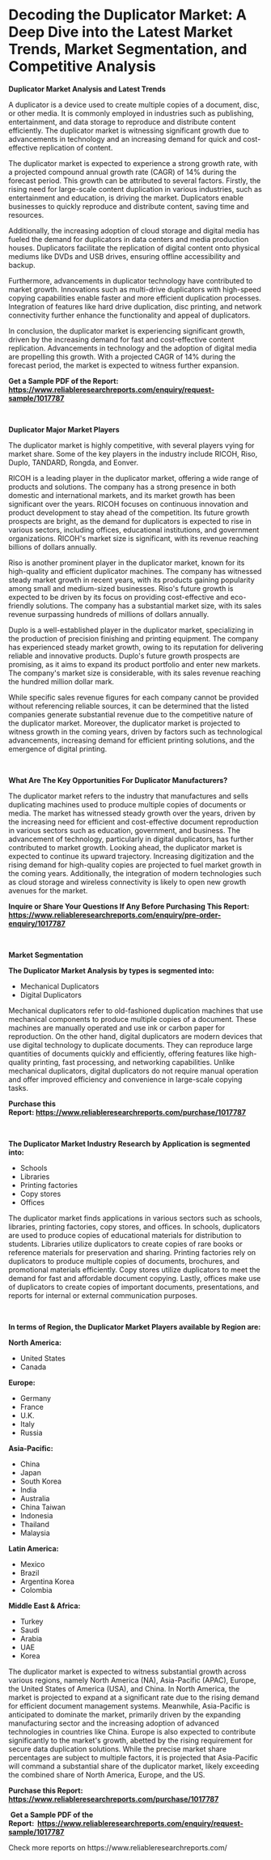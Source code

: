 <p><h1>Decoding the Duplicator Market: A Deep Dive into the Latest Market Trends, Market Segmentation, and Competitive Analysis</h1></p><p><strong>Duplicator Market Analysis and Latest Trends</strong></p>
<p><p>A duplicator is a device used to create multiple copies of a document, disc, or other media. It is commonly employed in industries such as publishing, entertainment, and data storage to reproduce and distribute content efficiently. The duplicator market is witnessing significant growth due to advancements in technology and an increasing demand for quick and cost-effective replication of content.</p><p>The duplicator market is expected to experience a strong growth rate, with a projected compound annual growth rate (CAGR) of 14% during the forecast period. This growth can be attributed to several factors. Firstly, the rising need for large-scale content duplication in various industries, such as entertainment and education, is driving the market. Duplicators enable businesses to quickly reproduce and distribute content, saving time and resources.</p><p>Additionally, the increasing adoption of cloud storage and digital media has fueled the demand for duplicators in data centers and media production houses. Duplicators facilitate the replication of digital content onto physical mediums like DVDs and USB drives, ensuring offline accessibility and backup.</p><p>Furthermore, advancements in duplicator technology have contributed to market growth. Innovations such as multi-drive duplicators with high-speed copying capabilities enable faster and more efficient duplication processes. Integration of features like hard drive duplication, disc printing, and network connectivity further enhance the functionality and appeal of duplicators.</p><p>In conclusion, the duplicator market is experiencing significant growth, driven by the increasing demand for fast and cost-effective content replication. Advancements in technology and the adoption of digital media are propelling this growth. With a projected CAGR of 14% during the forecast period, the market is expected to witness further expansion.</p></p>
<p><strong>Get a Sample PDF of the Report:&nbsp; <a href="https://www.reliableresearchreports.com/enquiry/request-sample/1017787">https://www.reliableresearchreports.com/enquiry/request-sample/1017787</a></strong></p>
<p>&nbsp;</p>
<p><strong>Duplicator Major Market Players</strong></p>
<p><p>The duplicator market is highly competitive, with several players vying for market share. Some of the key players in the industry include RICOH, Riso, Duplo, TANDARD, Rongda, and Eonver.</p><p>RICOH is a leading player in the duplicator market, offering a wide range of products and solutions. The company has a strong presence in both domestic and international markets, and its market growth has been significant over the years. RICOH focuses on continuous innovation and product development to stay ahead of the competition. Its future growth prospects are bright, as the demand for duplicators is expected to rise in various sectors, including offices, educational institutions, and government organizations. RICOH's market size is significant, with its revenue reaching billions of dollars annually.</p><p>Riso is another prominent player in the duplicator market, known for its high-quality and efficient duplicator machines. The company has witnessed steady market growth in recent years, with its products gaining popularity among small and medium-sized businesses. Riso's future growth is expected to be driven by its focus on providing cost-effective and eco-friendly solutions. The company has a substantial market size, with its sales revenue surpassing hundreds of millions of dollars annually.</p><p>Duplo is a well-established player in the duplicator market, specializing in the production of precision finishing and printing equipment. The company has experienced steady market growth, owing to its reputation for delivering reliable and innovative products. Duplo's future growth prospects are promising, as it aims to expand its product portfolio and enter new markets. The company's market size is considerable, with its sales revenue reaching the hundred million dollar mark.</p><p>While specific sales revenue figures for each company cannot be provided without referencing reliable sources, it can be determined that the listed companies generate substantial revenue due to the competitive nature of the duplicator market. Moreover, the duplicator market is projected to witness growth in the coming years, driven by factors such as technological advancements, increasing demand for efficient printing solutions, and the emergence of digital printing.</p></p>
<p>&nbsp;</p>
<p><strong>What Are The Key Opportunities For Duplicator Manufacturers?</strong></p>
<p><p>The duplicator market refers to the industry that manufactures and sells duplicating machines used to produce multiple copies of documents or media. The market has witnessed steady growth over the years, driven by the increasing need for efficient and cost-effective document reproduction in various sectors such as education, government, and business. The advancement of technology, particularly in digital duplicators, has further contributed to market growth. Looking ahead, the duplicator market is expected to continue its upward trajectory. Increasing digitization and the rising demand for high-quality copies are projected to fuel market growth in the coming years. Additionally, the integration of modern technologies such as cloud storage and wireless connectivity is likely to open new growth avenues for the market.</p></p>
<p><strong>Inquire or Share Your Questions If Any Before Purchasing This Report: <a href="https://www.reliableresearchreports.com/enquiry/pre-order-enquiry/1017787">https://www.reliableresearchreports.com/enquiry/pre-order-enquiry/1017787</a></strong></p>
<p>&nbsp;</p>
<p><strong>Market Segmentation</strong></p>
<p><strong>The Duplicator Market Analysis by types is segmented into:</strong></p>
<p><ul><li>Mechanical Duplicators</li><li>Digital Duplicators</li></ul></p>
<p><p>Mechanical duplicators refer to old-fashioned duplication machines that use mechanical components to produce multiple copies of a document. These machines are manually operated and use ink or carbon paper for reproduction. On the other hand, digital duplicators are modern devices that use digital technology to duplicate documents. They can reproduce large quantities of documents quickly and efficiently, offering features like high-quality printing, fast processing, and networking capabilities. Unlike mechanical duplicators, digital duplicators do not require manual operation and offer improved efficiency and convenience in large-scale copying tasks.</p></p>
<p><strong>Purchase this Report:&nbsp;<a href="https://www.reliableresearchreports.com/purchase/1017787">https://www.reliableresearchreports.com/purchase/1017787</a></strong></p>
<p>&nbsp;</p>
<p><strong>The Duplicator Market Industry Research by Application is segmented into:</strong></p>
<p><ul><li>Schools</li><li>Libraries</li><li>Printing factories</li><li>Copy stores</li><li>Offices</li></ul></p>
<p><p>The duplicator market finds applications in various sectors such as schools, libraries, printing factories, copy stores, and offices. In schools, duplicators are used to produce copies of educational materials for distribution to students. Libraries utilize duplicators to create copies of rare books or reference materials for preservation and sharing. Printing factories rely on duplicators to produce multiple copies of documents, brochures, and promotional materials efficiently. Copy stores utilize duplicators to meet the demand for fast and affordable document copying. Lastly, offices make use of duplicators to create copies of important documents, presentations, and reports for internal or external communication purposes.</p></p>
<p>&nbsp;</p>
<p><strong>In terms of Region, the Duplicator Market Players available by Region are:</strong></p>
<p>
    <p> <strong> North America: </strong>
        <ul>
            <li>United States</li>
            <li>Canada</li>
        </ul>
        </p> 
    <p> <strong> Europe: </strong>
        <ul>
            <li>Germany</li>
            <li>France</li>
            <li>U.K.</li>
            <li>Italy</li>
            <li>Russia</li>
        </ul>
        </p> 
    <p> <strong> Asia-Pacific: </strong>
        <ul>
            <li>China</li>
            <li>Japan</li>
            <li>South Korea</li>
            <li>India</li>
            <li>Australia</li>
            <li>China Taiwan</li>
            <li>Indonesia</li>
            <li>Thailand</li>
            <li>Malaysia</li>
        </ul>
        </p> 
    <p> <strong> Latin America: </strong>
        <ul>
            <li>Mexico</li>
            <li>Brazil</li>
            <li>Argentina Korea</li>
            <li>Colombia</li>
        </ul>
        </p> 
    <p> <strong> Middle East & Africa: </strong>
        <ul>
            <li>Turkey</li>
            <li>Saudi</li>
            <li>Arabia</li>
            <li>UAE</li>
            <li>Korea</li>
        </ul>
    </p>
    </p>
<p><p>The duplicator market is expected to witness substantial growth across various regions, namely North America (NA), Asia-Pacific (APAC), Europe, the United States of America (USA), and China. In North America, the market is projected to expand at a significant rate due to the rising demand for efficient document management systems. Meanwhile, Asia-Pacific is anticipated to dominate the market, primarily driven by the expanding manufacturing sector and the increasing adoption of advanced technologies in countries like China. Europe is also expected to contribute significantly to the market's growth, abetted by the rising requirement for secure data duplication solutions. While the precise market share percentages are subject to multiple factors, it is projected that Asia-Pacific will command a substantial share of the duplicator market, likely exceeding the combined share of North America, Europe, and the US.</p></p>
<p><strong>Purchase this Report: <a href="https://www.reliableresearchreports.com/purchase/1017787">https://www.reliableresearchreports.com/purchase/1017787</a></strong></p>
<p>&nbsp;<strong>Get a Sample PDF of the Report:&nbsp;&nbsp;<a href="https://www.reliableresearchreports.com/enquiry/request-sample/1017787">https://www.reliableresearchreports.com/enquiry/request-sample/1017787</a></strong></p>
<p><strong></strong></p>
<p>Check more reports on https://www.reliableresearchreports.com/</p>